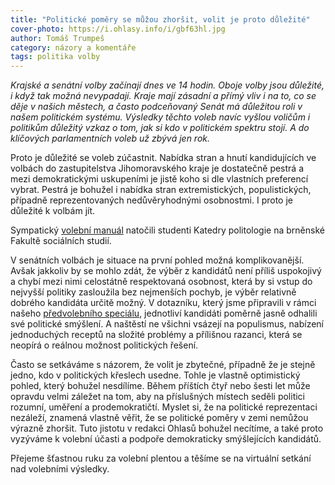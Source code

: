 ```yaml
---
title: "Politické poměry se můžou zhoršit, volit je proto důležité"
cover-photo: https://i.ohlasy.info/i/gbf63hl.jpg
author: Tomáš Trumpeš
category: názory a komentáře
tags: politika volby
---
```


*Krajské a senátní volby začínají dnes ve 14 hodin. Oboje volby jsou důležité, i když tak možná nevypadají. Kraje mají zásadní a přímý vliv i na to, co se děje v našich městech, a často podceňovaný Senát má důležitou roli v našem politickém systému. Výsledky těchto voleb navíc vyšlou voličům i politikům důležitý vzkaz o tom, jak si kdo v politickém spektru stojí. A do klíčových parlamentních voleb už zbývá jen rok.*

Proto je důležité se voleb zúčastnit. Nabídka stran a hnutí kandidujících ve volbách do zastupitelstva Jihomoravského kraje je dostatečně pestrá a mezi demokratickými uskupeními je jistě koho si dle vlastních preferencí vybrat. Pestrá je bohužel i nabídka stran extremistických, populistických, případně reprezentovaných nedůvěryhodnými osobnostmi. I proto je důležité k volbám jít.

Sympatický [volební manuál](https://www.youtube.com/watch?v=sw_O4ZYh1t0) natočili studenti Katedry politologie na brněnské Fakultě sociálních studií.

V senátních volbách je situace na první pohled možná komplikovanější. Avšak jakkoliv by se mohlo zdát, že výběr z kandidátů není příliš uspokojivý a chybí mezi nimi celostátně respektovaná osobnost, která by si vstup do nejvyšší politiky zasloužila bez nejmenších pochyb, je výběr relativně dobrého kandidáta určitě možný. V dotazníku, který jsme připravili v rámci našeho [předvolebního speciálu](http://ohlasy.info/special/volby2016/), jednotliví kandidáti poměrně jasně odhalili své politické smýšlení. A naštěstí ne všichni vsázejí na populismus, nabízení jednoduchých receptů na složité problémy a přílišnou razanci, která se neopírá o reálnou možnost politických řešení. 

Často se setkáváme s názorem, že volit je zbytečné, případně že je stejně jedno, kdo v politických křeslech usedne. Tohle je vlastně optimistický pohled, který bohužel nesdílíme. Během příštích čtyř nebo šesti let může opravdu velmi záležet na tom, aby na příslušných místech seděli politici rozumní, uměření a prodemokratičtí. Myslet si, že na politické reprezentaci nezáleží, znamená vlastně věřit, že se politické poměry v zemi nemůžou výrazně zhoršit. Tuto jistotu v redakci Ohlasů bohužel necítíme, a také proto vyzýváme k volební účasti a podpoře demokraticky smýšlejících kandidátů.

Přejeme šťastnou ruku za volební plentou a těšíme se na virtuální setkání nad volebními výsledky.
